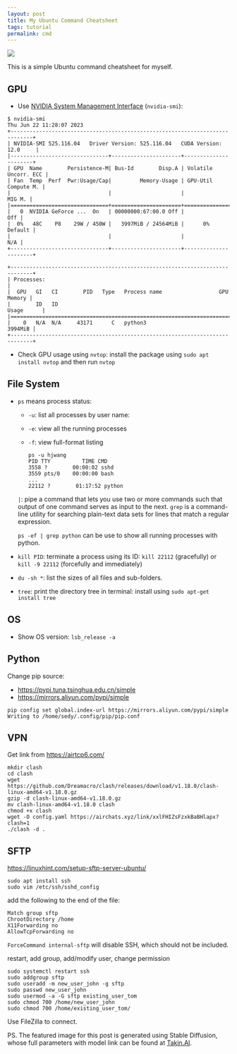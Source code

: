 ```yaml
---
layout: post
title: My Ubuntu Command Cheatsheet
tags: tutorial
permalink: cmd
---
```


<img class="mx-auto" src="https://replicable-assets-prod.s3.eu-north-1.amazonaws.com/7ad0ac49b1ed1be7aec8bcd83567bbf73e873f0f83d6e02a35d8ae1ec125e192.png">

This is a simple Ubuntu command cheatsheet for myself.


## GPU

- Use [NVIDIA System Management Interface](https://developer.nvidia.com/nvidia-system-management-interface) (`nvidia-smi`):

```
$ nvidia-smi
Thu Jun 22 11:28:07 2023       
+-----------------------------------------------------------------------------+
| NVIDIA-SMI 525.116.04   Driver Version: 525.116.04   CUDA Version: 12.0     |
|-------------------------------+----------------------+----------------------+
| GPU  Name        Persistence-M| Bus-Id        Disp.A | Volatile Uncorr. ECC |
| Fan  Temp  Perf  Pwr:Usage/Cap|         Memory-Usage | GPU-Util  Compute M. |
|                               |                      |               MIG M. |
|===============================+======================+======================|
|   0  NVIDIA GeForce ...  On   | 00000000:67:00.0 Off |                  Off |
|  0%   48C    P8    29W / 450W |   3997MiB / 24564MiB |      0%      Default |
|                               |                      |                  N/A |
+-------------------------------+----------------------+----------------------+
                                                                               
+-----------------------------------------------------------------------------+
| Processes:                                                                  |
|  GPU   GI   CI        PID   Type   Process name                  GPU Memory |
|        ID   ID                                                   Usage      |
|=============================================================================|
|    0   N/A  N/A     43171      C   python3                          3994MiB |
+-----------------------------------------------------------------------------+
```

- Check GPU usage using `nvtop`: install the package using `sudo apt install nvtop` and then run `nvtop`

## File System

- `ps` means process status:

    - `-u`: list all processes by user name:
    - `-e`: view all the running processes 
    - `-f`: view full-format listing

        ```
        ps -u hjwang
        PID TTY          TIME CMD
        3558 ?        00:00:02 sshd
        3559 pts/0    00:00:00 bash
        ...
        22112 ?        01:17:52 python
        ```

    `|`: pipe a command that lets you use two or more commands such that output of one command serves as input to the next. `grep` is a command-line utility for searching plain-text data sets for lines that match a regular expression.

    `ps -ef | grep python` can be use to show all running processes with python.

- `kill PID`: terminate a process using its ID: `kill 22112` (gracefully) or `kill -9 22112` (forcefully and immediately)
- `du -sh *`: list the sizes of all files and sub-folders.
- `tree`: print the directory tree in terminal: install using `sudo apt-get install tree`

## OS

- Show OS version: `lsb_release -a`

## Python

Change pip source:
- https://pypi.tuna.tsinghua.edu.cn/simple
- https://mirrors.aliyun.com/pypi/simple

```
pip config set global.index-url https://mirrors.aliyun.com/pypi/simple
Writing to /home/sedy/.config/pip/pip.conf
```

## VPN

Get link from https://airtcp6.com/
```
mkdir clash
cd clash
wget https://github.com/Dreamacro/clash/releases/download/v1.18.0/clash-linux-amd64-v1.18.0.gz
gzip -d clash-linux-amd64-v1.18.0.gz
mv clash-linux-amd64-v1.18.0 clash
chmod +x clash
wget -O config.yaml https://airchats.xyz/link/xxlFHIZsFzxkBaBHlapx?clash=1
./clash -d .
```

## SFTP

https://linuxhint.com/setup-sftp-server-ubuntu/

```
sudo apt install ssh
sudo vim /etc/ssh/sshd_config
```

add the following to the end of the file:

```
Match group sftp
ChrootDirectory /home
X11Forwarding no
AllowTcpForwarding no
``````
`ForceCommand internal-sftp` will disable SSH, which should not be included. 

restart, add group, add/modify user, change permission
```
sudo systemctl restart ssh
sudo addgroup sftp
sudo useradd -m new_user_john -g sftp
sudo passwd new_user_john
sudo usermod -a -G sftp existing_user_tom
sudo chmod 700 /home/new_user_john
sudo chmod 700 /home/existing_user_tom/
```

Use FileZilla to connect.

PS. The featured image for this post is generated using Stable Diffusion, whose full parameters with model link can be found at [Takin.AI](https://takin.ai/asset/6455aafde6c67aa57c19da16).

